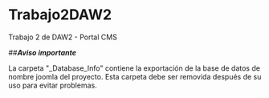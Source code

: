 # Trabajo2DAW2
Trabajo 2 de DAW2 - Portal CMS

##*__Aviso importante__*

La carpeta "\_Database_Info" contiene la exportación de la base de datos de nombre joomla del proyecto.
Esta carpeta debe ser removida después de su uso para evitar problemas.
